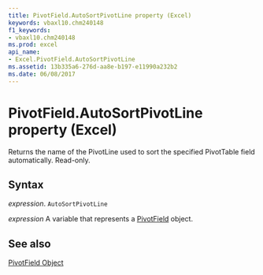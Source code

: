 ```yaml
---
title: PivotField.AutoSortPivotLine property (Excel)
keywords: vbaxl10.chm240148
f1_keywords:
- vbaxl10.chm240148
ms.prod: excel
api_name:
- Excel.PivotField.AutoSortPivotLine
ms.assetid: 13b335a6-276d-aa8e-b197-e11990a232b2
ms.date: 06/08/2017
---
```



# PivotField.AutoSortPivotLine property (Excel)

Returns the name of the PivotLine used to sort the specified PivotTable field automatically. Read-only.


## Syntax

 _expression_. `AutoSortPivotLine`

 _expression_ A variable that represents a [PivotField](Excel.PivotField.md) object.


## See also


[PivotField Object](Excel.PivotField.md)

